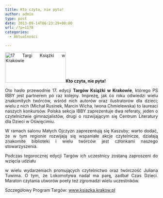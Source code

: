 ```yaml
---
title: Kto czyta, nie pyta!
author: admin
type: post
date: 2013-09-14T06:23:29+00:00
url: /?p=1178
categories:
  - Aktualności

---
```

<p style="text-align: justify;">
  <img class="alignleft size-full wp-image-1179" alt="17 Targi Książki w Krakowie" src="http://www.ibby.pl/wp-content/uploads/2013/09/17_targi_krakow.jpg" width="200" height="100" srcset="http://www.ibby.pl/wp-content/uploads/2013/09/17_targi_krakow.jpg 200w, http://www.ibby.pl/wp-content/uploads/2013/09/17_targi_krakow-150x75.jpg 150w" sizes="(max-width: 200px) 100vw, 200px" /><strong>Kto czyta, nie pyta!</strong>
</p>

<p style="text-align: justify;">
  Oto hasło przewodnie 17. edycji <strong>Targów Książki w Krakowie</strong>, którego PS IBBY jest partnerem po raz kolejny. Imprezę, jak co roku odwiedzi wielu znakomitych twórców, wśród nich autorów oraz ilustratorów dla dzieci; wielu z nich (Michał Rusinek, Marcin Wicha, Iwona Chmielewska) to laureaci naszych konkursów. Polska sekcja IBBY zaprezentuje dwa referaty, jeden o czytelnictwie gimnazjalistów, drugi o rozwijającym się Centrum Literatury dla Dzieci w Oświęcimiu.
</p>

<p style="text-align: justify;">
  <!--more-->
</p>

<p style="text-align: justify;">
  W ramach salonu Małych Ojczyzn zaprezentują się Kaszuby; warto dodać, że w tym regionie rozwijają się wspaniałe akcje czytelnicze, działają znakomite biblioteki i wielu twórców jest członkami naszego stowarzyszenia.
</p>

<p style="text-align: justify;">
  Podczas tegorocznej edycji Targów ich uczestnicy zostaną zaproszeni do wzięcia udziału
</p>

<p style="text-align: justify;">
  w wielu wydarzeniach promujących czytelnictwo oraz twórczość Juliana Tuwima. O tym, że Lokomotywa nadal ma parę, zadbał Czas Dzieci. Maraton czytania utworów poety też zgromadzi wielu uczestników.
</p>

<p style="text-align: justify;">
  Szczegółowy Program Targów: <a href="http://www.ksiazka.krakow.pl" target="_blank">www.ksiazka.krakow.pl</a>
</p>

<p style="text-align: justify;">